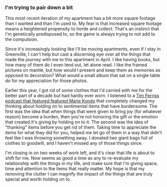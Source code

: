 ### I'm trying to pair down a bit

This most recent iteration of my apartment has a bit more square footage than I wanted and than I'm used to. My fear is that increased square footage means a heightened propensity to horde and collect. That's an instinct that I'm genetically predisposed to, so the game is always trying to not add to the compulsion. 

Since it's increasingly looking like I'll be moving apartments, even if I stay in Greenville, I can't help but cast a discerning eye over all the things that made the journey with me to this apartment in April. I like having books, but how many of them do I even lend out, let alone read. I like the framed pictures on mantle, but how would I present and keep them as memories as opposed to decoration? What would a small album that sat on a single table do for my appreciation for those photos. 

Earlier this year, I got rid of some clothes that I'd carried with me for the better part of a decade but had hardly ever worn. I listened to a [Tim Ferriss podcast that featured featured Marie Kondo](https://tim.blog/2017/04/16/marie-kondo/) that completely changed my thinking about holding on to sentimental items that have burdensome. The first was the idea that when things that were given to bring joy (for whatever reason) become a burden, then you're not honoring the gift or the emotion that created it's giving by holding on to it. The second was the idea of "thanking" items before you get rid of them. Taking time to appreciate the items for what they did for you, helped me let go of them in a way that didn't feel like I was throwing something away. I donated two giant bags full of clothes to goodwill, and I haven't missed any of those things since. 

I'm closing in on two weeks of work left, and it's clear that life is about to shift for me. Now seems as good a time as any to re-evaluate my relationship with the things in my life, and make sure that I'm giving space, time and attention to the items that really matter. My hope is that my removing the clutter I can magnify the impact of the things that are truly special and worth holding on to. 

